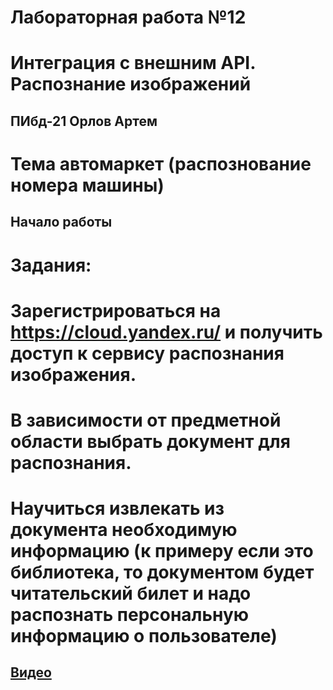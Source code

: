 # Лабораторная работа №12
# Интеграция с внешним API. Распознание изображений

##  ПИбд-21 Орлов Артем

# Тема автомаркет (распознование номера машины)

## Начало работы
# Задания:
# Зарегистрироваться на https://cloud.yandex.ru/ и получить доступ к сервису распознания изображения.
# В зависимости от предметной области выбрать документ для распознания.
# Научиться извлекать из документа необходимую информацию (к примеру если это библиотека, то документом будет читательский билет и надо распознать персональную информацию о пользователе)

## [Видео](https://drive.google.com/file/d/1nJ75qqyDs2E_33gRo9Zp4T1CbUfCXXbF/view?usp=sharing)